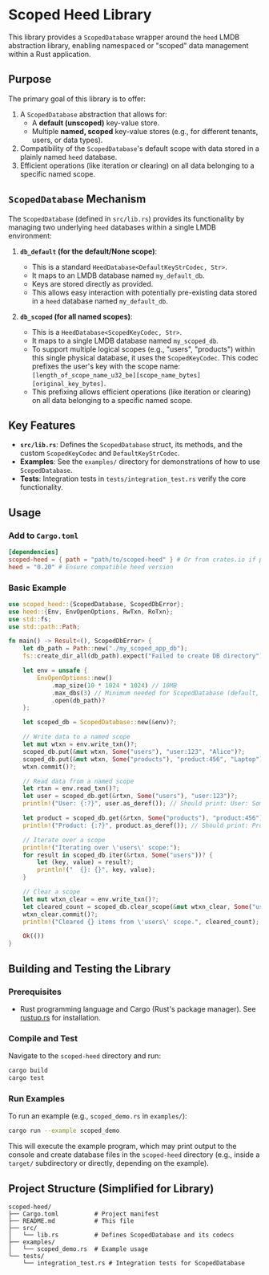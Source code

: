 # Scoped Heed Library

This library provides a `ScopedDatabase` wrapper around the `heed` LMDB abstraction library, enabling namespaced or "scoped" data management within a Rust application.

## Purpose

The primary goal of this library is to offer:
1.  A `ScopedDatabase` abstraction that allows for:
    *   A **default (unscoped)** key-value store.
    *   Multiple **named, scoped** key-value stores (e.g., for different tenants, users, or data types).
2.  Compatibility of the `ScopedDatabase`\'s default scope with data stored in a plainly named `heed` database.
3.  Efficient operations (like iteration or clearing) on all data belonging to a specific named scope.

## `ScopedDatabase` Mechanism

The `ScopedDatabase` (defined in `src/lib.rs`) provides its functionality by managing two underlying `heed` databases within a single LMDB environment:

1.  **`db_default` (for the default/None scope)**:
    *   This is a standard `HeedDatabase<DefaultKeyStrCodec, Str>`.
    *   It maps to an LMDB database named `my_default_db`.
    *   Keys are stored directly as provided.
    *   This allows easy interaction with potentially pre-existing data stored in a `heed` database named `my_default_db`.

2.  **`db_scoped` (for all named scopes)**:
    *   This is a `HeedDatabase<ScopedKeyCodec, Str>`.
    *   It maps to a single LMDB database named `my_scoped_db`.
    *   To support multiple logical scopes (e.g., "users", "products") within this single physical database, it uses the `ScopedKeyCodec`. This codec prefixes the user\'s key with the scope name: `[length_of_scope_name_u32_be][scope_name_bytes][original_key_bytes]`.
    *   This prefixing allows efficient operations (like iteration or clearing) on all data belonging to a specific named scope.

## Key Features

*   **`src/lib.rs`**: Defines the `ScopedDatabase` struct, its methods, and the custom `ScopedKeyCodec` and `DefaultKeyStrCodec`.
*   **Examples**: See the `examples/` directory for demonstrations of how to use `ScopedDatabase`.
*   **Tests**: Integration tests in `tests/integration_test.rs` verify the core functionality.

## Usage

### Add to `Cargo.toml`
```toml
[dependencies]
scoped-heed = { path = "path/to/scoped-heed" } # Or from crates.io if published
heed = "0.20" # Ensure compatible heed version
```

### Basic Example
```rust
use scoped_heed::{ScopedDatabase, ScopedDbError};
use heed::{Env, EnvOpenOptions, RwTxn, RoTxn};
use std::fs;
use std::path::Path;

fn main() -> Result<(), ScopedDbError> {
    let db_path = Path::new("./my_scoped_app_db");
    fs::create_dir_all(db_path).expect("Failed to create DB directory");

    let env = unsafe {
        EnvOpenOptions::new()
            .map_size(10 * 1024 * 1024) // 10MB
            .max_dbs(3) // Minimum needed for ScopedDatabase (default, scoped, and internal meta)
            .open(db_path)?
    };

    let scoped_db = ScopedDatabase::new(&env)?;

    // Write data to a named scope
    let mut wtxn = env.write_txn()?;
    scoped_db.put(&mut wtxn, Some("users"), "user:123", "Alice")?;
    scoped_db.put(&mut wtxn, Some("products"), "product:456", "Laptop")?;
    wtxn.commit()?;

    // Read data from a named scope
    let rtxn = env.read_txn()?;
    let user = scoped_db.get(&rtxn, Some("users"), "user:123")?;
    println!("User: {:?}", user.as_deref()); // Should print: User: Some("Alice")

    let product = scoped_db.get(&rtxn, Some("products"), "product:456")?;
    println!("Product: {:?}", product.as_deref()); // Should print: Product: Some("Laptop")

    // Iterate over a scope
    println!("Iterating over \'users\' scope:");
    for result in scoped_db.iter(&rtxn, Some("users"))? {
        let (key, value) = result?;
        println!("  {}: {}", key, value);
    }

    // Clear a scope
    let mut wtxn_clear = env.write_txn()?;
    let cleared_count = scoped_db.clear_scope(&mut wtxn_clear, Some("users"))?;
    wtxn_clear.commit()?;
    println!("Cleared {} items from \'users\' scope.", cleared_count);

    Ok(())
}
```

## Building and Testing the Library

### Prerequisites
*   Rust programming language and Cargo (Rust\'s package manager). See [rustup.rs](https://rustup.rs/) for installation.

### Compile and Test
Navigate to the `scoped-heed` directory and run:
```bash
cargo build
cargo test
```

### Run Examples
To run an example (e.g., `scoped_demo.rs` in `examples/`):
```bash
cargo run --example scoped_demo
```
This will execute the example program, which may print output to the console and create database files in the `scoped-heed` directory (e.g., inside a `target/` subdirectory or directly, depending on the example).

## Project Structure (Simplified for Library)

```
scoped-heed/
├── Cargo.toml          # Project manifest
├── README.md           # This file
├── src/
│   └── lib.rs          # Defines ScopedDatabase and its codecs
├── examples/
│   └── scoped_demo.rs  # Example usage
└── tests/
    └── integration_test.rs # Integration tests for ScopedDatabase
```